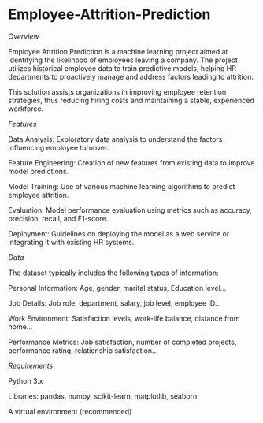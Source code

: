 # Employee-Attrition-Prediction
*Overview*

Employee Attrition Prediction is a machine learning project aimed at identifying the likelihood of employees leaving a company. The project utilizes historical employee data to train predictive models, helping HR departments to proactively manage and address factors leading to attrition.

This solution assists organizations in improving employee retention strategies, thus reducing hiring costs and maintaining a stable, experienced workforce.


*Features*

Data Analysis: Exploratory data analysis to understand the factors influencing employee turnover.

Feature Engineering: Creation of new features from existing data to improve model predictions.

Model Training: Use of various machine learning algorithms to predict employee attrition.

Evaluation: Model performance evaluation using metrics such as accuracy, precision, recall, and F1-score.

Deployment: Guidelines on deploying the model as a web service or integrating it with existing HR systems.


*Data*

The dataset typically includes the following types of information:

Personal Information: Age, gender, marital status, Education level...

Job Details: Job role, department, salary, job level, employee ID...

Work Environment: Satisfaction levels, work-life balance, distance from home...

Performance Metrics: Job satisfaction, number of completed projects, performance rating, relationship satisfaction...


*Requirements*

Python 3.x

Libraries: pandas, numpy, scikit-learn, matplotlib, seaborn

A virtual environment (recommended)
